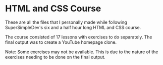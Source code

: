 # HTML and CSS Course

These are all the files that I personally made while following SuperSimpleDev's six and a half hour long HTML and CSS course.

The course consisted of 17 lessons with exercises to do separately. The final output was to create a YouTube homepage clone.

Note: Some exercises may not be available. This is due to the nature of the exercises needing to be done on the final output.